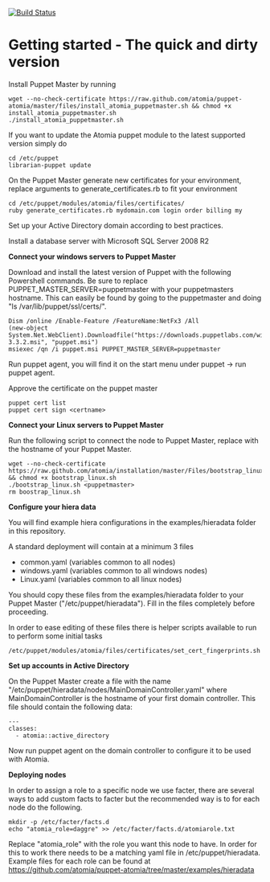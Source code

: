 [![Build Status](https://travis-ci.org/atomia/puppet-atomia.svg?branch=master)](https://travis-ci.org/atomia/puppet-atomia)

# Getting started - The quick and dirty version #

Install Puppet Master by running 

	wget --no-check-certificate https://raw.github.com/atomia/puppet-atomia/master/files/install_atomia_puppetmaster.sh && chmod +x install_atomia_puppetmaster.sh
	./install_atomia_puppetmaster.sh

	
If you want to update the Atomia puppet module to the latest supported version simply do

	cd /etc/puppet
	librarian-puppet update

On the Puppet Master generate new certificates for your environment, replace arguments to generate_certificates.rb to fit your environment

	cd /etc/puppet/modules/atomia/files/certificates/
	ruby generate_certificates.rb mydomain.com login order billing my

Set up your Active Directory domain according to best practices.

Install a database server with Microsoft SQL Server 2008 R2

**Connect your windows servers to Puppet Master**

Download and install the latest version of Puppet with the following Powershell commands. Be sure to replace PUPPET_MASTER_SERVER=puppetmaster with your puppetmasters hostname. This can easily be found by going to the puppetmaster and doing "ls /var/lib/puppet/ssl/certs/".

	Dism /online /Enable-Feature /FeatureName:NetFx3 /All
	(new-object System.Net.WebClient).Downloadfile("https://downloads.puppetlabs.com/windows/puppet-3.3.2.msi", "puppet.msi") 
	msiexec /qn /i puppet.msi PUPPET_MASTER_SERVER=puppetmaster

Run puppet agent, you will find it on the start menu under puppet -> run puppet agent.

Approve the certificate on the puppet master

	puppet cert list
	puppet cert sign <certname>
    
**Connect your Linux servers to Puppet Master**

Run the following script to connect the node to Puppet Master, replace <puppetmaster> with the hostname of your Puppet Master.

	wget --no-check-certificate https://raw.github.com/atomia/installation/master/Files/bootstrap_linux.sh && chmod +x bootstrap_linux.sh
	./bootstrap_linux.sh <puppetmaster>
	rm boostrap_linux.sh

**Configure your hiera data**

You will find example hiera configurations in the examples/hieradata folder in this repository. 

A standard deployment will contain at a minimum 3 files

- common.yaml (variables common to all nodes)
- windows.yaml (variables common to all windows nodes)
- Linux.yaml (variables common to all linux nodes)

You should copy these files from the examples/hieradata folder to your Puppet Master ("/etc/puppet/hieradata"). Fill in the files completely before proceeding.

In order to ease editing of these files there is helper scripts available to run to perform some initial tasks

	/etc/puppet/modules/atomia/files/certificates/set_cert_fingerprints.sh

**Set up accounts in Active Directory**

On the Puppet Master create a file with the name "/etc/puppet/hieradata/nodes/MainDomainController.yaml" where MainDomainController is the hostname of your first domain controller. This file should contain the following data:

    ---
    classes:
      - atomia::active_directory

Now run puppet agent on the domain controller to configure it to be used with Atomia.

**Deploying nodes**

In order to assign a role to a specific node we use facter, there are several ways to add custom facts to facter but the recommended way is to for each node do the following.

	mkdir -p /etc/facter/facts.d
	echo "atomia_role=daggre" >> /etc/facter/facts.d/atomiarole.txt

Replace "atomia_role" with the role you want this node to have. In order for this to work there needs to be a matching yaml file in /etc/puppet/hieradata. Example files for each role can be found at https://github.com/atomia/puppet-atomia/tree/master/examples/hieradata


